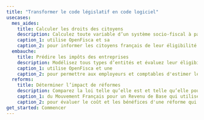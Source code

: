 ```yaml
---
title: "Transformer le code législatif en code logiciel"
usecases:
  mes_aides:
    title: Calculer les droits des citoyens
    description: Calculez toute variable d’un système socio-fiscal à partir d’une situation individuelle.
    caption_1: utilise OpenFisca et sa
    caption_2: pour informer les citoyens français de leur éligibilité aux aides nationales et locales.
  embauche: 
    title: Prédire les impôts des entreprises
    description: Modélisez tous types d’entités et évaluez leur éligibilité à des charges et à des allégements.
    caption_1: utilise OpenFisca et une 
    caption_2: pour permettre aux employeurs et comptables d'estimer le coût d'embauche d'un nouvel employé, déductions fiscales comprises.
  reforms:
    title: Déterminer l’impact de réformes
    description: Comparez la loi telle qu’elle est et telle qu’elle pourrait être.
    caption_1: du Mouvement Français pour un Revenu de Base qui utilise OpenFisca et sa 
    caption_2: pour évaluer le coût et les bénéfices d'une réforme qui instaure un revenu de base en France.
get_started: Commencer
---
```

